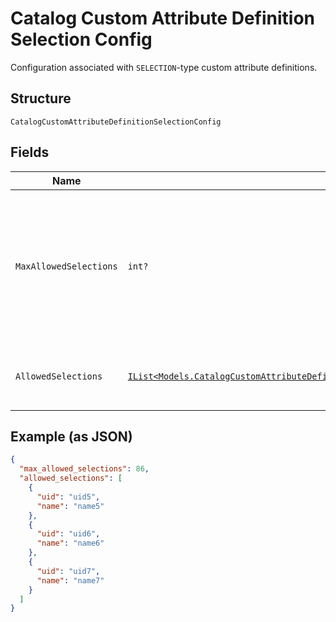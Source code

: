 
# Catalog Custom Attribute Definition Selection Config

Configuration associated with `SELECTION`-type custom attribute definitions.

## Structure

`CatalogCustomAttributeDefinitionSelectionConfig`

## Fields

| Name | Type | Tags | Description |
|  --- | --- | --- | --- |
| `MaxAllowedSelections` | `int?` | Optional | The maximum number of selections that can be set. The maximum value for this<br>attribute is 100. The default value is 1. The value can be modified, but changing the value will not<br>affect existing custom attribute values on objects. Clients need to<br>handle custom attributes with more selected values than allowed by this limit.<br>**Constraints**: `<= 100` |
| `AllowedSelections` | [`IList<Models.CatalogCustomAttributeDefinitionSelectionConfigCustomAttributeSelection>`](../../doc/models/catalog-custom-attribute-definition-selection-config-custom-attribute-selection.md) | Optional | The set of valid `CatalogCustomAttributeSelections`. Up to a maximum of 100<br>selections can be defined. Can be modified. |

## Example (as JSON)

```json
{
  "max_allowed_selections": 86,
  "allowed_selections": [
    {
      "uid": "uid5",
      "name": "name5"
    },
    {
      "uid": "uid6",
      "name": "name6"
    },
    {
      "uid": "uid7",
      "name": "name7"
    }
  ]
}
```


